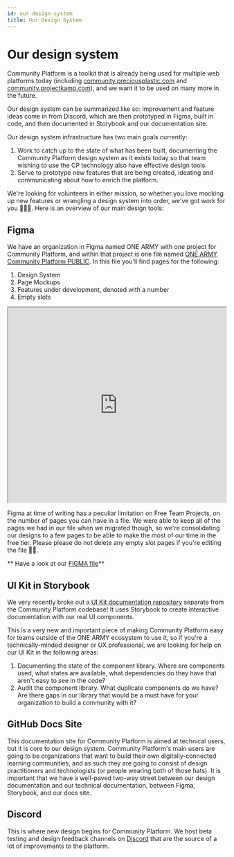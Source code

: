 ```yaml
---
id: our-design-system
title: Our Design System
---
```


# Our design system

Community Platform is a toolkit that is already being used for multiple web platforms today (including [community.preciousplastic.com](https://community.preciousplastic.com) and [community.projectkamp.com](https://community.projectkamp.com)), and we want it to be used on many more in the future.

Our design system can be summarized like so: improvement and feature ideas come in from Discord, which are then prototyped in Figma, built in code, and then documented in Storybook and our documentation site.

Our design system infrastructure has two main goals currently:

1. Work to catch up to the state of what has been built, documenting the Community Platform design system as it exists today so that team wishing to use the CP technology also have effective design tools.
2. Serve to prototype new features that are being created, ideating and communicating about how to enrich the platform.

We're looking for volunteers in either mission, so whether you love mocking up new features or wrangling a design system into order, we've got work for you 👩🏻‍💻. Here is an overview of our main design tools:

## Figma

We have an organization in Figma named ONE ARMY with one project for Community Platform, and within that project is one file named [ONE ARMY Community Platform PUBLIC](https://www.figma.com/file/nPDwFo0Ee4wcHvtnEGtAu9/ONE-ARMY-Community-Platform). In this file you'll find pages for the following:

1. Design System
2. Page Mockups
3. Features under development, denoted with a number
4. Empty slots

<iframe width="100%" height="450" src="https://www.figma.com/embed?embed_host=share&url=https%3A%2F%2Fwww.figma.com%2Ffile%2FnPDwFo0Ee4wcHvtnEGtAu9%2FONE-ARMY-Community-Platform-PUBLIC%3Ftype%3Ddesign%26mode%3Ddesign%26t%3DR0gwaHMw71Cbi3nx-1" allowfullscreen></iframe>

Figma at time of writing has a peculiar limitation on Free Team Projects, on the number of pages you can have in a file. We were able to keep all of the pages we had in our file when we migrated though, so we're consolidating our designs to a few pages to be able to make the most of our time in the free tier. Please please do not delete any empty slot pages if you're editing the file 🙏🏻.

** Have a look at our [FIGMA file](https://www.figma.com/file/nPDwFo0Ee4wcHvtnEGtAu9/ONE-ARMY-Community-Platform)**

## UI Kit in Storybook

We very recently broke out a [UI Kit documentation repository](https://github.com/ONEARMY/community-platform/blob/master/packages/components/README.md) separate from the Community Platform codebase! It uses Storybook to create interactive documentation with our real UI components.

This is a very new and important piece of making Community Platform easy for teams outside of the ONE ARMY ecosystem to use it, so if you're a technically-minded designer or UX professional, we are looking for help on our UI Kit in the following areas:

1. Documenting the state of the component library. Where are components used, what states are available, what dependencies do they have that aren't easy to see in the code?
2. Audit the component library. What duplicate components do we have? Are there gaps in our library that would be a must have for your organization to build a community with it?

## GitHub Docs Site

This documentation site for Community Platform is aimed at technical users, but it is core to our design system. Community Platform's main users are going to be organizations that want to build their own digitally-connected learning communities, and as such they are going to consist of design practitioners and technologists (or people wearing both of those hats). It is important that we have a well-paved two-way street between our design documentation and our technical documentation, between Figma, Storybook, and our docs site.

## Discord

This is where new design begins for Community Platform. We host beta testing and design feedback channels on [Discord](https://discord.gg/gJ7Yyk4) that are the source of a lot of improvements to the platform.
